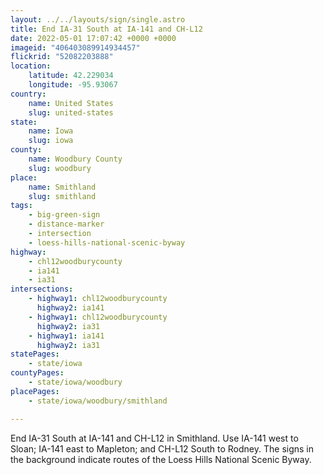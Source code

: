 ```yaml
---
layout: ../../layouts/sign/single.astro
title: End IA-31 South at IA-141 and CH-L12
date: 2022-05-01 17:07:42 +0000 +0000
imageid: "406403089914934457"
flickrid: "52082203888"
location:
    latitude: 42.229034
    longitude: -95.93067
country:
    name: United States
    slug: united-states
state:
    name: Iowa
    slug: iowa
county:
    name: Woodbury County
    slug: woodbury
place:
    name: Smithland
    slug: smithland
tags:
    - big-green-sign
    - distance-marker
    - intersection
    - loess-hills-national-scenic-byway
highway:
    - chl12woodburycounty
    - ia141
    - ia31
intersections:
    - highway1: chl12woodburycounty
      highway2: ia141
    - highway1: chl12woodburycounty
      highway2: ia31
    - highway1: ia141
      highway2: ia31
statePages:
    - state/iowa
countyPages:
    - state/iowa/woodbury
placePages:
    - state/iowa/woodbury/smithland

---
```

End IA-31 South at IA-141 and CH-L12 in Smithland.  Use IA-141 west to Sloan; IA-141 east to Mapleton; and CH-L12 South to Rodney.  The signs in the background indicate routes of the Loess Hills National Scenic Byway.